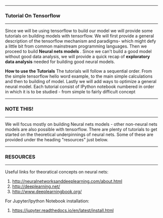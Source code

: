 -----
### Tutorial On Tensorflow
-----

<span> 
<p>Since we will be using tensorflow to build our model we will provide some tutorials on building models with tensorflow.
We will first provide a general description of the tensorflow mechanism and paradigms- which might defy a little bit from common mainstream programming languages. Then we proceed to build  <b> Neural nets models</b> . Since we can't build a good model without good data analysis, we will provide a quick recap of <b>exploratory data analysis</b> needed for building good neural models.</p>
<p>
<b>How to use the Tutorials</b>
The tutorials will follow a sequential order. From the simple tensorflow hello word example,  to the main simple calculations and then to building of model. Lastly we will add ways to optimize a general neural model. Each tutorial consist of IPython notebook numbered in order in which it is to be studied - from simple to fairly difficult concept
</p>

--------------
### NOTE THIS!
--------------
We will focus mostly on building  Neural nets models - other non-neural nets models are also possible with tensorflow. There are plenty of tutorials to get started on the theoretical underpinnings of neural nets. Some of these are provided under the heading "resources" just below.

--------------
### RESOURCES
--------------
Useful links for theoratical concepts on neural nets:
  1. http://neuralnetworksanddeeplearning.com/about.html
  2. http://deeplearning.net/
  3. http://www.deeplearningbook.org/

For Jupyter/Ipython Notebook installation:
  1. https://jupyter.readthedocs.io/en/latest/install.html
  
 
</span>
